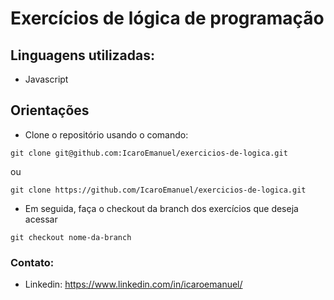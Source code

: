 # Exercícios de lógica de programação
## Linguagens utilizadas:
* Javascript
## Orientações
* Clone o repositório usando o comando:

` git clone git@github.com:IcaroEmanuel/exercicios-de-logica.git `

ou

`git clone https://github.com/IcaroEmanuel/exercicios-de-logica.git`

* Em seguida, faça o checkout da branch dos exercícios que deseja acessar

`git checkout nome-da-branch`

### Contato:
* Linkedin: https://www.linkedin.com/in/icaroemanuel/
